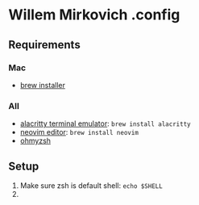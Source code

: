# Willem Mirkovich .config

## Requirements

### Mac

- [brew installer](https://brew.sh/)

### All
- [alacritty terminal emulator](https://alacritty.org/): `brew install alacritty`
- [neovim editor](https://neovim.io/): `brew install neovim`
- [ohmyzsh](https://github.com/ohmyzsh/ohmyzsh/wiki#welcome-to-oh-my-zsh)

## Setup
1. Make sure zsh is default shell: `echo $SHELL`
2. 
